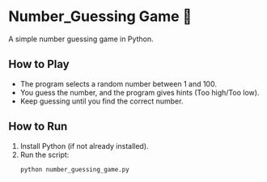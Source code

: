 # Number_Guessing Game 🎯

A simple number guessing game in Python.

## How to Play
- The program selects a random number between 1 and 100.
- You guess the number, and the program gives hints (Too high/Too low).
- Keep guessing until you find the correct number.

## How to Run
1. Install Python (if not already installed).
2. Run the script:
   ```bash
   python number_guessing_game.py
